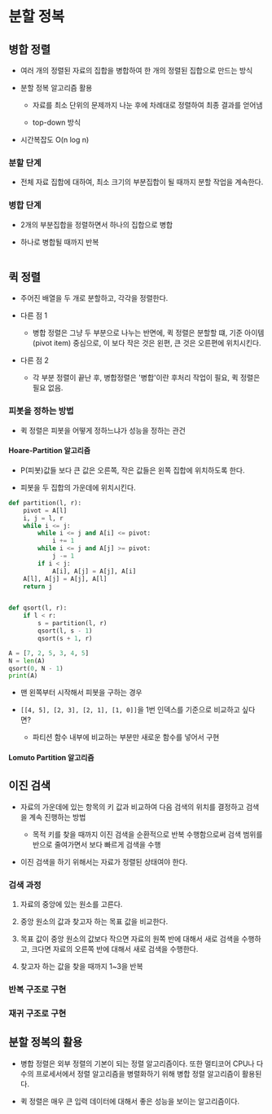 # 분할 정복




## 병합 정렬

- 여러 개의 정렬된 자료의 집합을 병합하여 한 개의 정렬된 집합으로 만드는 방식

- 분할 정복 알고리즘 활용

    - 자료를 최소 단위의 문제까지 나눈 후에 차례대로 정렬하여 최종 결과를 얻어냄

    - top-down 방식

- 시간복잡도 O(n log n)

### 분할 단계

- 전체 자료 집합에 대하여, 최소 크기의 부분집합이 될 때까지 분할 작업을 계속한다.

### 병합 단계

- 2개의 부분집합을 정렬하면서 하나의 집합으로 병합

- 하나로 병합될 때까지 반복

```python

```

## 퀵 정렬

- 주어진 배열을 두 개로 분할하고, 각각을 정렬한다.

- 다른 점 1

    - 병합 정렬은 그냥 두 부분으로 나누는 반면에, 퀵 정렬은 분할할 떄, 기준 아이템(pivot item) 중심으로, 이 보다 작은 것은 왼편, 큰 것은 오른편에 위치시킨다.

- 다른 점 2

    - 각 부분 정렬이 끝난 후, 병합정렬은 '병합'이란 후처리 작업이 필요, 퀵 정렬은 필요 없음.

### 피봇을 정하는 방법

- 퀵 정렬은 피봇을 어떻게 정하느냐가 성능을 정하는 관건

#### Hoare-Partition 알고리즘

- P(피봇)값들 보다 큰 값은 오른쪽, 작은 값들은 왼쪽 집합에 위치하도록 한다.

- 피봇을 두 집합의 가운데에 위치시킨다.

```python
def partition(l, r):
    pivot = A[l]
    i, j = l, r
    while i <= j:
        while i <= j and A[i] <= pivot:
            i += 1
        while i <= j and A[j] >= pivot:
            j -= 1
        if i < j:
            A[i], A[j] = A[j], A[i]
    A[l], A[j] = A[j], A[l]
    return j


def qsort(l, r):
    if l < r:
        s = partition(l, r)
        qsort(l, s - 1)
        qsort(s + 1, r)

A = [7, 2, 5, 3, 4, 5]
N = len(A)
qsort(0, N - 1)
print(A)
```

- 맨 왼쪽부터 시작해서 피봇을 구하는 경우

- `[[4, 5], [2, 3], [2, 1], [1, 0]]`을 1번 인덱스를 기준으로 비교하고 싶다면?

    - 파티션 함수 내부에 비교하는 부분만 새로운 함수를 넣어서 구현

#### Lomuto Partition 알고리즘




## 이진 검색

- 자료의 가운데에 있는 항목의 키 값과 비교하여 다음 검색의 위치를 결정하고 검색을 계속 진행하는 방법

    - 목적 키를 찾을 때까지 이진 검색을 순환적으로 반복 수행함으로써 검색 범위를 반으로 줄여가면서 보다 빠르게 검색을 수행

- 이진 검색을 하기 위해서는 자료가 정렬된 상태여야 한다.

### 검색 과정

1. 자료의 중앙에 있는 원소를 고른다.

2. 중앙 원소의 값과 찾고자 하는 목표 값을 비교한다.

3. 목표 값이 중앙 원소의 값보다 작으면 자료의 원쪽 반에 대해서 새로 검색을 수행하고, 크다면 자료의 오른쪽 반에 대해서 새로 검색을 수행한다.

4. 찾고자 하는 값을 찾을 때까지 1~3을 반복

### 반복 구조로 구현

### 재귀 구조로 구현



## 분할 정복의 활용

- 병합 정렬은 외부 정렬의 기본이 되는 정렬 알고리즘이다. 또한 멀티코어 CPU나 다수의 프로세서에서 정렬 알고리즘을 병렬화하기 위해 병합 정렬 알고리즘이 활용된다. 

- 퀵 정렬은 매우 큰 입력 데이터에 대해서 좋은 성능을 보이는 알고리즘이다.
